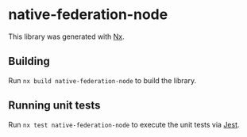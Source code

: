 # native-federation-node

This library was generated with [Nx](https://nx.dev).

## Building

Run `nx build native-federation-node` to build the library.

## Running unit tests

Run `nx test native-federation-node` to execute the unit tests via [Jest](https://jestjs.io).
